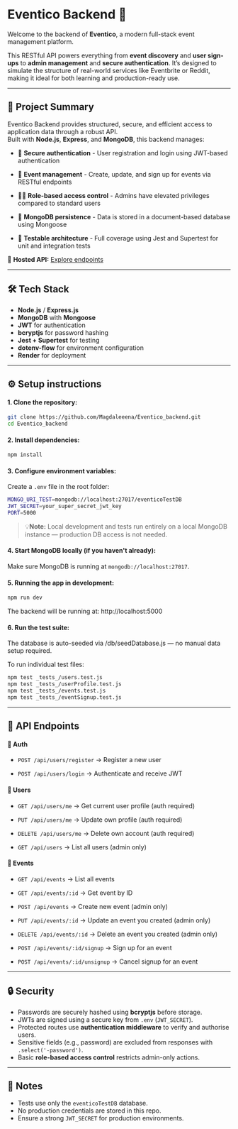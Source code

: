 # Eventico Backend 🎉

Welcome to the backend of **Eventico**, a modern full-stack event management platform.  

This RESTful API powers everything from **event discovery** and **user sign-ups** to **admin management** and **secure authentication**. It’s designed to simulate the structure of real-world services like Eventbrite or Reddit, making it ideal for both learning and production-ready use.

---

## 🚀 Project Summary

Eventico Backend provides structured, secure, and efficient access to application data through a robust API.  
Built with **Node.js**, **Express**, and **MongoDB**, this backend manages:


- 🔐 **Secure authentication** - User registration and login using JWT-based authentication

- 📅 **Event management** - Create, update, and sign up for events via RESTful endpoints

- 🧑‍💼 **Role-based access control** - Admins have elevated privileges compared to standard users

- 📁 **MongoDB persistence** - Data is stored in a document-based database using Mongoose

- 🧪 **Testable architecture** - Full coverage using Jest and Supertest for unit and integration tests


🔗 **Hosted API:** [Explore endpoints](https://eventico-backend.onrender.com/api/endpoints)  


---

## 🛠 Tech Stack

- **Node.js** / **Express.js**
- **MongoDB** with **Mongoose**
- **JWT** for authentication
- **bcryptjs** for password hashing
- **Jest + Supertest** for testing
- **dotenv-flow** for environment configuration
- **Render** for deployment 

---

## ⚙️ Setup instructions
#### 1. Clone the repository:

   ```bash
git clone https://github.com/Magdaleeena/Eventico_backend.git
cd Eventico_backend
```
#### 2. Install dependencies:
  ```bash
npm install
  ```

#### 3. Configure environment variables:
Create a `.env` file in the root folder:

  ```bash
MONGO_URI_TEST=mongodb://localhost:27017/eventicoTestDB
JWT_SECRET=your_super_secret_jwt_key
PORT=5000
```
> 💡**Note:** Local development and tests run entirely on a local MongoDB instance — production DB access is not needed.

#### 4. Start MongoDB locally (if you haven't already):
Make sure MongoDB is running at `mongodb://localhost:27017`.

#### 5. Running the app in development:
```bash
npm run dev
```
The backend will be running at:
http://localhost:5000

#### 6. Run the test suite:
The database is auto-seeded via /db/seedDatabase.js — no manual data setup required.

To run individual test files:
```bash
npm test _tests_/users.test.js
npm test _tests_/userProfile.test.js
npm test _tests_/events.test.js 
npm test _tests_/eventSignup.test.js
```

---

## 📡 API Endpoints

#### 🔑 Auth

- `POST /api/users/register` → Register a new user

- `POST /api/users/login` → Authenticate and receive JWT

#### 👤 Users

- `GET /api/users/me` → Get current user profile (auth required)

- `PUT /api/users/me` → Update own profile (auth required)

- `DELETE /api/users/me` → Delete own account (auth required)

- `GET /api/users` → List all users (admin only)

#### 📅  Events

- `GET /api/events` → List all events

- `GET /api/events/:id` → Get event by ID

- `POST /api/events` → Create new event (admin only)

- `PUT /api/events/:id` → Update an event you created (admin only)

- `DELETE /api/events/:id` → Delete an event you created (admin only)

- `POST /api/events/:id/signup` → Sign up for an event 

- `POST /api/events/:id/unsignup` → Cancel signup for an event

---

## 🔒 Security
- Passwords are securely hashed using **bcryptjs** before storage.
- JWTs are signed using a secure key from `.env` (`JWT_SECRET`).
- Protected routes use **authentication middleware** to verify and authorise users.
- Sensitive fields (e.g., password) are excluded from responses with `.select('-password')`.
- Basic **role-based access control** restricts admin-only actions.

---

## 📝 Notes
- Tests use only the `eventicoTestDB` database.
- No production credentials are stored in this repo.
- Ensure a strong `JWT_SECRET` for production environments.




